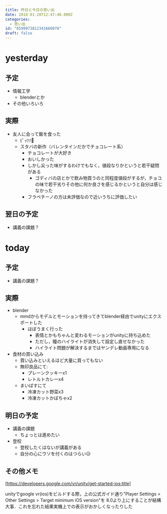 ```yaml
---
title: 昨日と今日の思い出
date: 2018-01-28T12:47:48.000Z
categories:
  - 思い出
id: "8599973812341666078"
draft: false
---
```

# yesterday
## 予定
- 情報工学
  - blenderとか
- その他いろいろ

## 実際
- 友人に会って飯を食った
  - ﾋﾟｯﾂｧ🍕
  - スタバの新作（バレンタインだかでチョコレート系）
    - チョコレートが大好き
    - おいしかった
    - しかし尖った味がするわけでもなく，値段なりかというと若干疑問がある
      - ゴディバの店とかで飲み物買うのと同程度値段がするが，チョコの味で若干劣りその他に何か良さを感じるかというと自分は感じなかった
    - フラペチーノの方は未評価なので近いうちに評価したい

## 翌日の予定
- 講義の課題？

# today
## 予定
- 講義の課題？

## 実際
- blender
  - mmdからモデルとモーションを持ってきてblender経由でunityにエクスポートした
    - ほぼうまく行った
      - 表情とかもちゃんと変わるモーションがunityに持ち込めた
      - ただし，瞳のハイライトが消失して設定し直せなかった
      - ハイライト問題が解決するまではヤンデレ動画専用になる
- 食材の買い込み
  - 買い込みといえるほど大量に買ってもない
  - 無印良品にて:
    - プレーンクッキーx1
    - レトルトカレーx4
  - まいばすにて
    - 冷凍カット野菜x3
    - 冷凍カットかぼちゃx2

## 明日の予定
- 講義の課題
  - ちょっとは進めたい
- 登校
  - 登校したくはないが講義がある
  - 自分の心にウソを付くのはつらい😥

## その他メモ
[https://developers.google.com/vr/unity/get-started-ios:title]

unityでgoogle vr(ios)をビルドする際，上の公式ガイド通り"Player Settings > Other Settings > Target minimum iOS version"を
8.0より上にすることが結構大事．これを忘れた結果実機上での表示がおかしくなったりした
